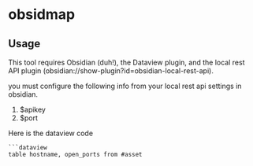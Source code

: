 # obsidmap

## Usage

This tool requires Obsidian (duh!), the Dataview plugin, and the local rest API plugin (obsidian://show-plugin?id=obsidian-local-rest-api).

you must configure the following info from your local rest api settings in obsidian.
1. $apikey 
2. $port


Here is the dataview code
```
```dataview
table hostname, open_ports from #asset 
``````